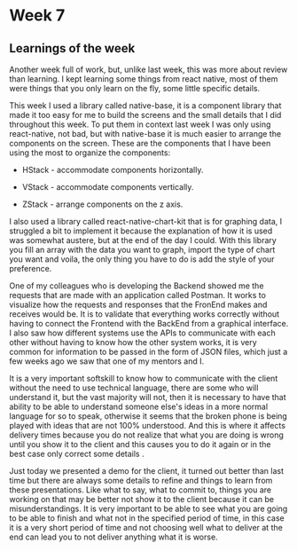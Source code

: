 # Week 7

## Learnings of the week

Another week full of work, but, unlike last week, this was more about review than learning. I kept learning some things from react native, most of them were things that you only learn on the fly, some little specific details. 

This week I used a library called native-base, it is a component library that made it too easy for me to build the screens and the small details that I did throughout this week. To put them in context last week I was only using react-native, not bad, but with native-base it is much easier to arrange the components on the screen. These are the components that I have been using the most to organize the components: 

- HStack - accommodate components horizontally. 

- VStack - accommodate components vertically. 

- ZStack - arrange components on the z axis. 

I also used a library called react-native-chart-kit that is for graphing data, I struggled a bit to implement it because the explanation of how it is used was somewhat austere, but at the end of the day I could. With this library you fill an array with the data you want to graph, import the type of chart you want and voila, the only thing you have to do is add the style of your preference.

One of my colleagues who is developing the Backend showed me the requests that are made with an application called Postman. It works to visualize how the requests and responses that the FronEnd makes and receives would be. It is to validate that everything works correctly without having to connect the Frontend with the BackEnd from a graphical interface. I also saw how different systems use the APIs to communicate with each other without having to know how the other system works, it is very common for information to be passed in the form of JSON files, which just a few weeks ago we saw that one of my mentors and I.

It is a very important softskill to know how to communicate with the client without the need to use technical language, there are some who will understand it, but the vast majority will not, then it is necessary to have that ability to be able to understand someone else's ideas in a more normal language for so to speak, otherwise it seems that the broken phone is being played with ideas that are not 100% understood. And this is where it affects delivery times because you do not realize that what you are doing is wrong until you show it to the client and this causes you to do it again or in the best case only correct some details .

Just today we presented a demo for the client, it turned out better than last time but there are always some details to refine and things to learn from these presentations. Like what to say, what to commit to, things you are working on that may be better not show it to the client because it can be misunderstandings. It is very important to be able to see what you are going to be able to finish and what not in the specified period of time, in this case it is a very short period of time and not choosing well what to deliver at the end can lead you to not deliver anything what it is worse.
